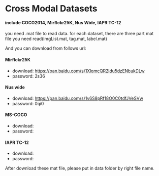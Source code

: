 # Cross Modal Datasets

#### include COCO2014, Mirflckr25K, Nus Wide, IAPR TC-12

you need .mat file to read data. for each dataset, there are three part mat file you need read(imgList.mat, tag.mat, label.mat)

And you can download from follows url:

#### Mirflckr25K
- download: https://pan.baidu.com/s/1XlomcQR2ldu5dzENbukDLw
- password: 2s36

#### Nus wide
- download: https://pan.baidu.com/s/1v6S8pRf18O0C0tdfJVeSVw
- password: 0qi0

#### MS-COCO
- download: 
- password: 

#### IAPR TC-12
- download: 
- password: 

After download these mat file, please put in data folder by right file name.